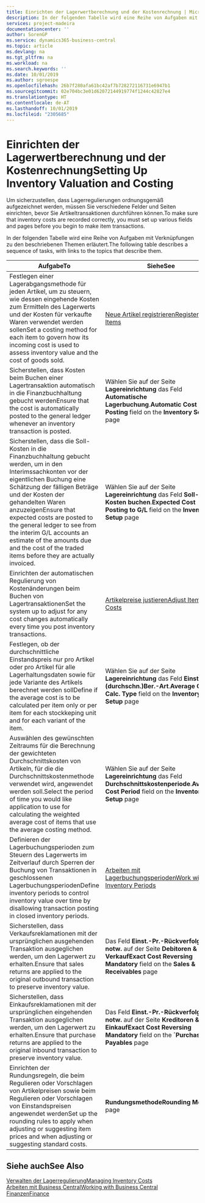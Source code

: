 ```yaml
---
title: Einrichten der Lagerwertberechnung und der Kostenrechnung | Microsoft Docs
description: In der folgenden Tabelle wird eine Reihe von Aufgaben mit Verknüpfungen zu den beschriebenen Themen erläutert.
services: project-madeira
documentationcenter: ''
author: SorenGP
ms.service: dynamics365-business-central
ms.topic: article
ms.devlang: na
ms.tgt_pltfrm: na
ms.workload: na
ms.search.keywords: ''
ms.date: 10/01/2019
ms.author: sgroespe
ms.openlocfilehash: 26b7f280afa61bc42af7b728272116731e6947b1
ms.sourcegitcommit: 02e704bc3e01d62072144919774f1244c42827e4
ms.translationtype: HT
ms.contentlocale: de-AT
ms.lasthandoff: 10/01/2019
ms.locfileid: "2305685"
---
```

# <a name="setting-up-inventory-valuation-and-costing"></a><span data-ttu-id="9517f-103">Einrichten der Lagerwertberechnung und der Kostenrechnung</span><span class="sxs-lookup"><span data-stu-id="9517f-103">Setting Up Inventory Valuation and Costing</span></span>
<span data-ttu-id="9517f-104">Um sicherzustellen, dass Lagerregulierungen ordnungsgemäß aufgezeichnet werden, müssen Sie verschiedene Felder und Seiten einrichten, bevor Sie Artikeltransaktionen durchführen können.</span><span class="sxs-lookup"><span data-stu-id="9517f-104">To make sure that inventory costs are recorded correctly, you must set up various fields and pages before you begin to make item transactions.</span></span>

<span data-ttu-id="9517f-105">In der folgenden Tabelle wird eine Reihe von Aufgaben mit Verknüpfungen zu den beschriebenen Themen erläutert.</span><span class="sxs-lookup"><span data-stu-id="9517f-105">The following table describes a sequence of tasks, with links to the topics that describe them.</span></span>

|<span data-ttu-id="9517f-106">**Aufgabe**</span><span class="sxs-lookup"><span data-stu-id="9517f-106">**To**</span></span>|<span data-ttu-id="9517f-107">**Siehe**</span><span class="sxs-lookup"><span data-stu-id="9517f-107">**See**</span></span>|  
|------------|-------------|  
|<span data-ttu-id="9517f-108">Festlegen einer Lagerabgangsmethode für jeden Artikel, um zu steuern, wie dessen eingehende Kosten zum Ermitteln des Lagerwerts und der Kosten für verkaufte Waren verwendet werden sollen</span><span class="sxs-lookup"><span data-stu-id="9517f-108">Set a costing method for each item to govern how its incoming cost is used to assess inventory value and the cost of goods sold.</span></span>|[<span data-ttu-id="9517f-109">Neue Artikel registrieren</span><span class="sxs-lookup"><span data-stu-id="9517f-109">Register New Items</span></span>](inventory-how-register-new-items.md)|  
|<span data-ttu-id="9517f-110">Sicherstellen, dass Kosten beim Buchen einer Lagertransaktion automatisch in die Finanzbuchhaltung gebucht werden</span><span class="sxs-lookup"><span data-stu-id="9517f-110">Ensure that the cost is automatically posted to the general ledger whenever an inventory transaction is posted.</span></span>|<span data-ttu-id="9517f-111">Wählen Sie auf der Seite **Lagereinrichtung** das Feld **Automatische Lagerbuchung**.</span><span class="sxs-lookup"><span data-stu-id="9517f-111">**Automatic Cost Posting** field on the **Inventory Setup** page</span></span>|  
|<span data-ttu-id="9517f-112">Sicherstellen, dass die Soll-Kosten in die Finanzbuchhaltung gebucht werden, um in den Interimssachkonten vor der eigentlichen Buchung eine Schätzung der fälligen Beträge und der Kosten der gehandelten Waren anzuzeigen</span><span class="sxs-lookup"><span data-stu-id="9517f-112">Ensure that expected costs are posted to the general ledger to see from the interim G/L accounts an estimate of the amounts due and the cost of the traded items before they are actually invoiced.</span></span>|<span data-ttu-id="9517f-113">Wählen Sie auf der Seite **Lagereinrichtung** das Feld **Soll-Kosten buchen**.</span><span class="sxs-lookup"><span data-stu-id="9517f-113">**Expected Cost Posting to G/L** field on the **Inventory Setup** page</span></span>|  
|<span data-ttu-id="9517f-114">Einrichten der automatischen Regulierung von Kostenänderungen beim Buchen von Lagertransaktionen</span><span class="sxs-lookup"><span data-stu-id="9517f-114">Set the system up to adjust for any cost changes automatically every time you post inventory transactions.</span></span>|[<span data-ttu-id="9517f-115">Artikelpreise justieren</span><span class="sxs-lookup"><span data-stu-id="9517f-115">Adjust Item Costs</span></span>](inventory-how-adjust-item-costs.md)|  
|<span data-ttu-id="9517f-116">Festlegen, ob der durchschnittliche Einstandspreis nur pro Artikel oder pro Artikel für alle Lagerhaltungsdaten sowie für jede Variante des Artikels berechnet werden soll</span><span class="sxs-lookup"><span data-stu-id="9517f-116">Define if the average cost is to be calculated per item only or per item for each stockkeping unit and for each variant of the item.</span></span>|<span data-ttu-id="9517f-117">Wählen Sie auf der Seite **Lagereinrichtung** das Feld **Einst.-Pr.(durchschn.)Ber.-Art**.</span><span class="sxs-lookup"><span data-stu-id="9517f-117">**Average Cost Calc. Type** field on the **Inventory Setup** page</span></span>|  
|<span data-ttu-id="9517f-118">Auswählen des gewünschten Zeitraums für die Berechnung der gewichteten Durchschnittskosten von Artikeln, für die die Durchschnittskostenmethode verwendet wird, angewendet werden soll.</span><span class="sxs-lookup"><span data-stu-id="9517f-118">Select the period of time you would like application to use for calculating the weighted average cost of items that use the average costing method.</span></span>|<span data-ttu-id="9517f-119">Wählen Sie auf der Seite **Lagereinrichtung** das Feld **Durchschnittskostenperiode**.</span><span class="sxs-lookup"><span data-stu-id="9517f-119">**Average Cost Period** field on the **Inventory Setup** page</span></span>|  
|<span data-ttu-id="9517f-120">Definieren der Lagerbuchungsperioden zum Steuern des Lagerwerts im Zeitverlauf durch Sperren der Buchung von Transaktionen in geschlossenen Lagerbuchungsperioden</span><span class="sxs-lookup"><span data-stu-id="9517f-120">Define inventory periods to control inventory value over time by disallowing transaction posting in closed inventory periods.</span></span>|[<span data-ttu-id="9517f-121">Arbeiten mit Lagerbuchungsperioden</span><span class="sxs-lookup"><span data-stu-id="9517f-121">Work with Inventory Periods</span></span>](finance-how-to-work-with-inventory-periods.md)|  
|<span data-ttu-id="9517f-122">Sicherstellen, dass Verkaufsreklamationen mit der ursprünglichen ausgehenden Transaktion ausgeglichen werden, um den Lagerwert zu erhalten.</span><span class="sxs-lookup"><span data-stu-id="9517f-122">Ensure that sales returns are applied to the original outbound transaction to preserve inventory value.</span></span>|<span data-ttu-id="9517f-123">Das Feld **Einst.-Pr.-Rückverfolg. notw.** auf der Seite **Debitoren & Verkauf**</span><span class="sxs-lookup"><span data-stu-id="9517f-123">**Exact Cost Reversing Mandatory** field on the **Sales & Receivables** page</span></span>|  
|<span data-ttu-id="9517f-124">Sicherstellen, dass Einkaufsreklamationen mit der ursprünglichen eingehenden Transaktion ausgeglichen werden, um den Lagerwert zu erhalten.</span><span class="sxs-lookup"><span data-stu-id="9517f-124">Ensure that purchase returns are applied to the original inbound transaction to preserve inventory value.</span></span>|<span data-ttu-id="9517f-125">Das Feld **Einst.-Pr.-Rückverfolg. notw.** auf der Seite **Kreditoren & Einkauf**</span><span class="sxs-lookup"><span data-stu-id="9517f-125">**Exact Cost Reversing Mandatory** field on the **´Purchases & Payables** page</span></span>|
|<span data-ttu-id="9517f-126">Einrichten der Rundungsregeln, die beim Regulieren oder Vorschlagen von Artikelpreisen sowie beim Regulieren oder Vorschlagen von Einstandspreisen angewendet werden</span><span class="sxs-lookup"><span data-stu-id="9517f-126">Set up the rounding rules to apply when adjusting or suggesting item prices and when adjusting or suggesting standard costs.</span></span>|<span data-ttu-id="9517f-127">**Rundungsmethode**</span><span class="sxs-lookup"><span data-stu-id="9517f-127">**Rounding Method** page</span></span>|  

## <a name="see-also"></a><span data-ttu-id="9517f-128">Siehe auch</span><span class="sxs-lookup"><span data-stu-id="9517f-128">See Also</span></span>  
[<span data-ttu-id="9517f-129">Verwalten der Lagerregulierung</span><span class="sxs-lookup"><span data-stu-id="9517f-129">Managing Inventory Costs</span></span>](finance-manage-inventory-costs.md)  
[<span data-ttu-id="9517f-130">Arbeiten mit  Business Central</span><span class="sxs-lookup"><span data-stu-id="9517f-130">Working with Business Central</span></span>](ui-work-product.md)  
[<span data-ttu-id="9517f-131">Finanzen</span><span class="sxs-lookup"><span data-stu-id="9517f-131">Finance</span></span>](finance.md)  
